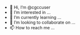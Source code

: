 - 👋 Hi, I’m @cgccuser
- 👀 I’m interested in ...
- 🌱 I’m currently learning ...
- 💞️ I’m looking to collaborate on ...
- 📫 How to reach me ...

<!---
cgccuser/cgccuser is a ✨ special ✨ repository because its `README.md` (this file) appears on your GitHub profile.
You can click the Preview link to take a look at your changes.
--->
